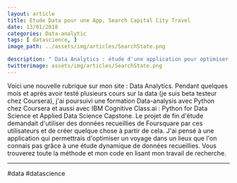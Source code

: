 ```yaml
---
layout: article
title: Etude Data pour une App, Search Capital City Travel
date: 13/01/2018
categories: Data-analytic
tags: [ datascience, ]
image_path: ../assets/img/articles/SearchState.png

description: " Data Analytics : étude d'une application pour optimiser un voyage dans un lieux que l'on connais pas grâce à une étude dynamique de données recueillies."
twitterimage: assets/img/articles/SearchState.png
---
```



Voici une nouvelle rubrique sur mon site : Data Analytics.
Pendant quelques mois et après avoir testé plusieurs cours sur la data (je suis beta testeur chez Coursera), j'ai poursuivi une formation Data-analysis avec Python chez Coursera et aussi avec IBM Cognitive Class.ai : Python for Data Science et Applied Data Science Capstone. Le projet de fin d'étude demandait d'utiliser des données recueillies de Foursquare par ces utilisateurs et de créer quelque chose à partir de cela. J'ai pensé à une application qui permettrais d'optimiser un voyage dans un lieux que l'on connais pas grâce à une étude dynamique de données recueillies. Vous trouverez toute la méthode et mon code en lisant mon travail de recherche.

---
#data #datascience